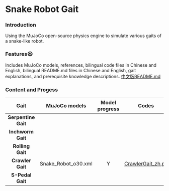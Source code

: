 # Snake Robot Gait

### Introduction
Using the MuJoCo open-source physics engine to simulate various gaits of a snake-like robot.

### Features😆
Includes MuJoCo models, references, bilingual code files in Chinese and English, bilingual README.md files in Chinese and English, gait explanations, and prerequisite knowledge descriptions. [中文版README.md](./README_zh.md)

### Content and Progess
|        Gait         |    MuJoCo models    | Model progress |                    Codes                    | Code progress |                                       References                                       |
|:-------------------:|:-------------------:|:--------------:|:-------------------------------------------:|:-------------:|:--------------------------------------------------------------------------------------:|
| **Serpentine Gait** |                     |                |                                             |               |                                                                                        |
|  **Inchworm Gait**  |                     |                |                                             |               |                                                                                        |
|  **Rolling Gait**   |                     |                |                                             |               |                                                                                        |
|  **Crawler Gait**   | Snake_Robot_o30.xml |       Y        | [CrawlerGait_zh.py](./codes/CrawlerGait.py) |       Y       | [2016](./references/2016_Gait_Design_of_A_Snake_Robot_by_Connecting_Simple_Shapes.pdf) |
|  **S-Pedal Gait**   |                     |                |                                             |               |                                                                                        |
